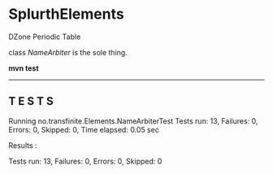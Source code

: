 # SplurthElements
DZone Periodic Table

class *NameArbiter* is the sole thing.

**mvn test**

-------------------------------------------------------
 T E S T S
-------------------------------------------------------
Running no.transfinite.Elements.NameArbiterTest
Tests run: 13, Failures: 0, Errors: 0, Skipped: 0, Time elapsed: 0.05 sec

Results :

Tests run: 13, Failures: 0, Errors: 0, Skipped: 0

